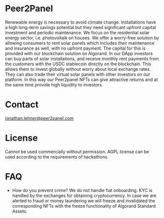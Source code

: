 # Peer2Panel
Renewable energy is necessary to avoid climate change. Installations have a high long-term savings potential but they need significant upfront capital investment and periodic maintenance. We focus on the residential solar energy sector, i.e. photovoltaik on houses. We offer a worry-free solution by allowing consumers to rent solar panels which includes their maintenance and insurance as well, with no upfront payment. The capital for this is provided with our blockchain solution on Algorand. In our DApp investors can buy parts of solar installations, and receive monthly rent payments from the customers with the USDC stablecoin directly on the blockchain. This allows them to invest globally without worry about local exchange rates. They can also trade their virtual solar panels with other investors on our platform. In this way our Peer2panel NFTs can give attractive returns and at the same time provide high liquidity to investors.

# Contact
jonathan.lehner@peer2panel.com

# License
Cannot be used commercially without permission. AGPL license can be used according to the requirements of hackathons.

# FAQ
- How do you prevent crime? We do not handle fiat onboarding. KYC is handled by the exchanges for obtaining cryptocurrency. In case we are alerted to fraud or money laundering we will freeze and invalidated the corresponding NFTs with the freeze functionality of Algorand Standard Assets.
